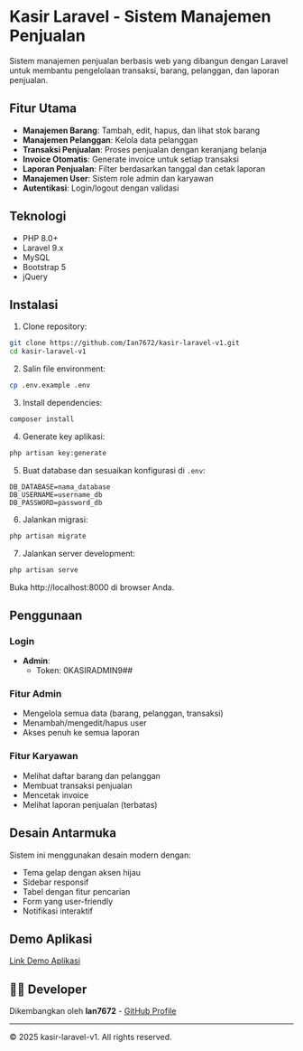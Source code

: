 # Kasir Laravel - Sistem Manajemen Penjualan

Sistem manajemen penjualan berbasis web yang dibangun dengan Laravel untuk membantu pengelolaan transaksi, barang, pelanggan, dan laporan penjualan.

## Fitur Utama

- **Manajemen Barang**: Tambah, edit, hapus, dan lihat stok barang
- **Manajemen Pelanggan**: Kelola data pelanggan
- **Transaksi Penjualan**: Proses penjualan dengan keranjang belanja
- **Invoice Otomatis**: Generate invoice untuk setiap transaksi
- **Laporan Penjualan**: Filter berdasarkan tanggal dan cetak laporan
- **Manajemen User**: Sistem role admin dan karyawan
- **Autentikasi**: Login/logout dengan validasi

## Teknologi

- PHP 8.0+
- Laravel 9.x
- MySQL
- Bootstrap 5
- jQuery

## Instalasi

1. Clone repository:
```bash
git clone https://github.com/Ian7672/kasir-laravel-v1.git
cd kasir-laravel-v1
```

2. Salin file environment:
```bash
cp .env.example .env
```

3. Install dependencies:
```bash
composer install
```

4. Generate key aplikasi:
```bash
php artisan key:generate
```

5. Buat database dan sesuaikan konfigurasi di `.env`:
```env
DB_DATABASE=nama_database
DB_USERNAME=username_db
DB_PASSWORD=password_db
```

6. Jalankan migrasi:
```bash
php artisan migrate
```

7. Jalankan server development:
```bash
php artisan serve
```

Buka http://localhost:8000 di browser Anda.

## Penggunaan

### Login
- **Admin**: 
  - Token: 0KASIRADMIN9##

### Fitur Admin
- Mengelola semua data (barang, pelanggan, transaksi)
- Menambah/mengedit/hapus user
- Akses penuh ke semua laporan

### Fitur Karyawan
- Melihat daftar barang dan pelanggan
- Membuat transaksi penjualan
- Mencetak invoice
- Melihat laporan penjualan (terbatas)

## Desain Antarmuka

Sistem ini menggunakan desain modern dengan:
- Tema gelap dengan aksen hijau
- Sidebar responsif
- Tabel dengan fitur pencarian
- Form yang user-friendly
- Notifikasi interaktif

## Demo Aplikasi

[Link Demo Aplikasi](https://github.com/user-attachments/assets/4cf72a2e-e06e-4959-9d38-4882d027db05)


## 👨‍💻 Developer

Dikembangkan oleh **Ian7672** - [GitHub Profile](https://github.com/Ian7672)

---

© 2025 kasir-laravel-v1. All rights reserved.
